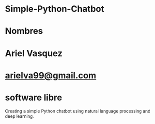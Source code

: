 # Simple-Python-Chatbot
# Nombres
# Ariel Vasquez 
# arielva99@gmail.com
# software libre

Creating a simple Python chatbot using natural language processing and deep learning.

